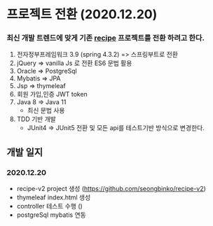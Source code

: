 # 프로젝트 전환 (2020.12.20)

### 최신 개발 트렌드에 맞게 기존 [recipe](https://github.com/seongbinko/recipe) 프로젝트를 전환 하려고 한다.
1. 전자정부프레임워크 3.9 (spring 4.3.2) => 스프링부트로 전환
2. jQuery => vanilla Js 로 전환 ES6 문법 활용
3. Oracle => PostgreSql
4. Mybatis => JPA
5. Jsp => thymeleaf
6. 회원 가입,인증 JWT token
7. Java 8  => Java 11
    - 최신 문법 사용
8. TDD 기반 개발
    - JUnit4 => JUnit5 전환 및 모든 api를 테스트기반 방식으로 변경한다.

## 개발 일지
### 2020.12.20
* recipe-v2 project 생성 (https://github.com/seongbinko/recipe-v2)
* thymeleaf index.html 생성
* controller 테스트 수행 ()  
* postgreSql mybatis 연동